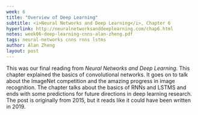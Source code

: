 ```yaml
---
week: 6
title: "Overview of Deep Learning"
subtitle: <i>Neural Networks and Deep Learning</i>, Chapter 6
hyperlink: http://neuralnetworksanddeeplearning.com/chap6.html
notes: week06-deep-learning-cnns-alan-zheng.pdf
tags: neural-networks cnns rnns lstms
author: Alan Zheng
layout: post
---
```

This was our final reading from *Neural Networks and Deep Learning*. This
chapter explained the basics of convolutional networks. It goes on to talk
about the ImageNet competition and the amazing progress in image recognition.
The chapter talks about the basics of RNNs and LSTMS and ends with some
predictions for future directions in deep learning research. The post is
originally from 2015, but it reads like it could have been written in 2019.
